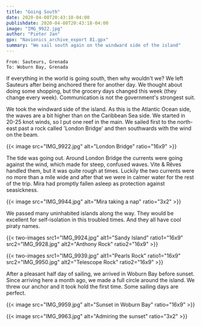 ```yaml
---
title: "Going South"
date: 2020-04-08T20:43:18-04:00
publishdate: 2020-04-08T20:43:18-04:00
image: "IMG_9922.jpg"
author: "Pieter Jan"
gpx: "Navionics_archive_export 81.gpx"
summary: "We sail south again on the windward side of the island"
---
```


`From: Sauteurs, Grenada`<br/>
`To: Woburn Bay, Grenada`

If everything in the world is going south, then why wouldn't we? We left Sauteurs after being anchored there for another day. We thought about doing some shopping, but the grocery days changed this week (they change every week). Communication is not the government's strongest suit.

We took the windward side of the island. As this is the Atlantic Ocean side, the waves are a bit higher than on the Caribbean Sea side. We started in 20-25 knot winds, so I put one reef in the main. We sailed first to the north-east past a rock called 'London Bridge' and then southwards with the wind on the beam.

{{< image src="IMG_9922.jpg" alt="London Bridge" ratio="16x9" >}}

The tide was going out. Around London Bridge the currents were going against the wind, which made for steep, confused waves. Vite & Rêves handled them, but it was quite rough at times. Luckily the two currents were no more than a mile wide and after that we were in calmer water for the rest of the trip. Mira had promptly fallen asleep as protection against seasickness.

{{< image src="IMG_9944.jpg" alt="Mira taking a nap" ratio="3x2" >}}

We passed many uninhabited islands along the way. They would be excellent for self-isolation in this troubled times. And they all have cool piraty names.

{{< two-images src1="IMG_9924.jpg" alt1="Sandy Island" ratio1="16x9" src2="IMG_9928.jpg" alt2="Anthony Rock" ratio2="16x9" >}}

{{< two-images src1="IMG_9939.jpg" alt1="Pearls Rock" ratio1="16x9" src2="IMG_9950.jpg" alt2="Telescope Rock" ratio2="16x9" >}}

After a pleasant half day of sailing, we arrived in Woburn Bay before sunset. Since arriving here a month ago, we made a full circle around the island. We threw our anchor and it took hold the first time. Some sailing days are perfect.

{{< image src="IMG_9959.jpg" alt="Sunset in Woburn Bay" ratio="16x9" >}}

{{< image src="IMG_9963.jpg" alt="Admiring the sunset" ratio="3x2" >}}
